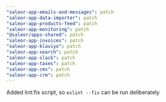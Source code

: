 ```yaml
---
"saleor-app-emails-and-messages": patch
"saleor-app-data-importer": patch
"saleor-app-products-feed": patch
"saleor-app-monitoring": patch
"@saleor/apps-shared": patch
"saleor-app-invoices": patch
"saleor-app-klaviyo": patch
"saleor-app-search": patch
"saleor-app-slack": patch
"saleor-app-taxes": patch
"saleor-app-cms": patch
"saleor-app-crm": patch
---
```


Added lint:fix script, so `eslint --fix` can be run deliberately
